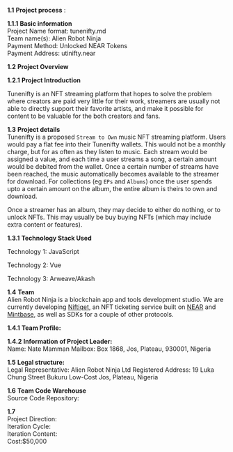 **1.1** **Project process** :  

**1.1.1** **Basic information**  
 	Project Name format: tunenifty.md  
 	Team name(s): Alien Robot Ninja  
	Payment Method: Unlocked NEAR Tokens  
	Payment Address: utinifty.near 
	
**1.2** **Project Overview** 


**1.2.1** **Project Introduction**

Tunenifty is an NFT streaming platform that hopes to solve the problem where creators are paid very little for their work, streamers are usually not able to directly support their favorite artists,
and make it possible for content to be valuable for the both creators and fans.

**1.3** **Project details**  
Tunenifty is a proposed `Stream to Own` music NFT streaming platform. Users would pay a flat fee into their Tunenifty wallets. This would not be a monthly
charge, but for as often as they listen to music. Each stream would be assigned a value, and each time a user streams a song, a certain amount would be debited from
the wallet. Once a certain number of streams have been reached, the music automatically becomes available to the streamer for download. For collections (eg `EPs` and `Albums`) once the user spends upto a certain amount on the album, the entire album is theirs to own and download.

Once a streamer has an album, they may decide to either do nothing, or to unlock NFTs. This may usually be buy buying NFTs (which may include extra content or features). 

**1.3.1** **Technology Stack Used**  

Technology 1:  JavaScript

Technology 2:  Vue

Technology 3: Arweave/Akash

 **1.4** **Team**  
 Alien Robot Ninja is a blockchain app and tools development studio. We are currently developing  [Niftiqet](https://github.com/alienrobotninja/utinifty/tree/main/niftiqet), an NFT ticketing service built on [NEAR](https://near.org) and [Mintbase](mintbase.io), as well as SDKs for a couple of other protocols.
 
 **1.4.1** **Team Profile:**  


 
**1.4.2** **Information of Project Leader:**  
Name:  Nate Mamman
Mailbox:  Box 1868, Jos, Plateau, 930001, Nigeria

**1.5**   **Legal structure:**  
Legal Representative: Alien Robot Ninja Ltd
Registered Address:   19 Luka Chung Street
          			   Bukuru Low-Cost
		  			   Jos, Plateau, 
		 			   Nigeria 

**1.6** **Team Code Warehouse**  
Source Code Repository:  

**1.7**  
	Project Direction:   
	Iteration Cycle:   
	Iteration Content:  
	Cost:$50,000
